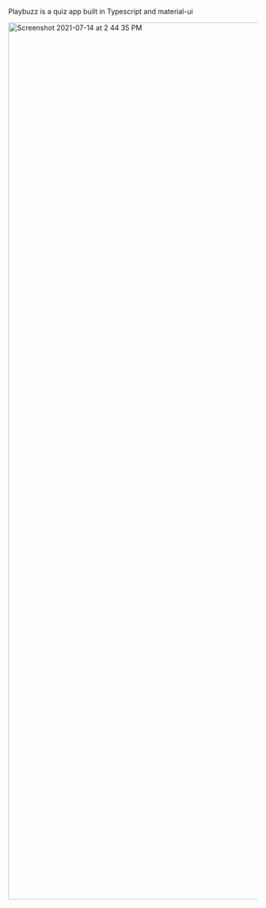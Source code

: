 Playbuzz is a quiz app built in Typescript and material-ui

<img width="1771" alt="Screenshot 2021-07-14 at 2 44 35 PM" src="https://user-images.githubusercontent.com/22203737/125596633-893badc7-664f-4409-897a-3790cef54127.png">



